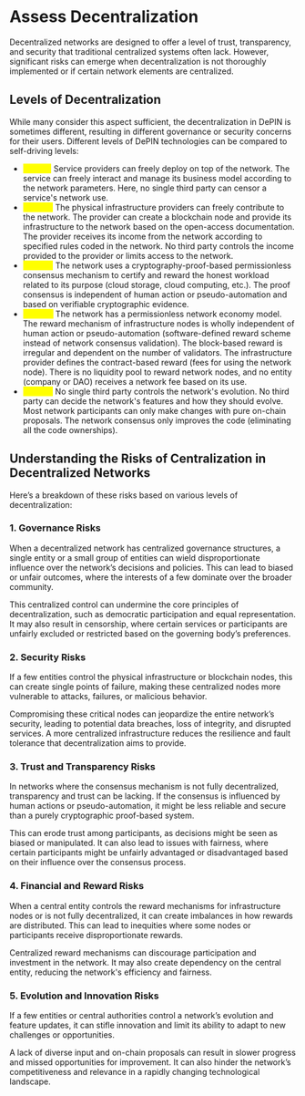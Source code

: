 # Assess Decentralization

Decentralized networks are designed to offer a level of trust, transparency, and security that traditional centralized systems often lack. However, significant risks can emerge when decentralization is not thoroughly implemented or if certain network elements are centralized.&#x20;

## Levels of Decentralization

While many consider this aspect sufficient, the decentralization in DePIN is sometimes different, resulting in different governance or security concerns for their users. Different levels of DePIN technologies can be compared to self-driving levels:

* <mark style="color:yellow;">**Level 1**</mark><mark style="color:yellow;">:</mark> Service providers can freely deploy on top of the network. The service can freely interact and manage its business model according to the network parameters. Here, no single third party can censor a service's network use.
* <mark style="color:yellow;">**Level 2**</mark><mark style="color:yellow;">:</mark> The physical infrastructure providers can freely contribute to the network. The provider can create a blockchain node and provide its infrastructure to the network based on the open-access documentation. The provider receives its income from the network according to specified rules coded in the network. No third party controls the income provided to the provider or limits access to the network.
* <mark style="color:yellow;">**Level 3**</mark><mark style="color:yellow;">:</mark> The network uses a cryptography-proof-based permissionless consensus mechanism to certify and reward the honest workload related to its purpose (cloud storage, cloud computing, etc.). The proof consensus is independent of human action or pseudo-automation and based on verifiable cryptographic evidence.
* <mark style="color:yellow;">**Level 4**</mark><mark style="color:yellow;">:</mark> The network has a permissionless network economy model. The reward mechanism of infrastructure nodes is wholly independent of human action or pseudo-automation (software-defined reward scheme instead of network consensus validation). The block-based reward is irregular and dependent on the number of validators. The infrastructure provider defines the contract-based reward (fees for using the network node). There is no liquidity pool to reward network nodes, and no entity (company or DAO) receives a network fee based on its use.
* <mark style="color:yellow;">**Level 5**</mark><mark style="color:yellow;">:</mark> No single third party controls the network's evolution. No third party can decide the network's features and how they should evolve. Most network participants can only make changes with pure on-chain proposals. The network consensus only improves the code (eliminating all the code ownerships).

## Understanding the Risks of Centralization in Decentralized Networks

Here’s a breakdown of these risks based on various levels of decentralization:

### **1. Governance Risks**

When a decentralized network has centralized governance structures, a single entity or a small group of entities can wield disproportionate influence over the network’s decisions and policies. This can lead to biased or unfair outcomes, where the interests of a few dominate over the broader community.

This centralized control can undermine the core principles of decentralization, such as democratic participation and equal representation. It may also result in censorship, where certain services or participants are unfairly excluded or restricted based on the governing body’s preferences.

### **2. Security Risks**

If a few entities control the physical infrastructure or blockchain nodes, this can create single points of failure, making these centralized nodes more vulnerable to attacks, failures, or malicious behavior.

Compromising these critical nodes can jeopardize the entire network’s security, leading to potential data breaches, loss of integrity, and disrupted services. A more centralized infrastructure reduces the resilience and fault tolerance that decentralization aims to provide.

### **3. Trust and Transparency Risks**

In networks where the consensus mechanism is not fully decentralized, transparency and trust can be lacking. If the consensus is influenced by human actions or pseudo-automation, it might be less reliable and secure than a purely cryptographic proof-based system.

This can erode trust among participants, as decisions might be seen as biased or manipulated. It can also lead to issues with fairness, where certain participants might be unfairly advantaged or disadvantaged based on their influence over the consensus process.

### **4. Financial and Reward Risks**

When a central entity controls the reward mechanisms for infrastructure nodes or is not fully decentralized, it can create imbalances in how rewards are distributed. This can lead to inequities where some nodes or participants receive disproportionate rewards.

Centralized reward mechanisms can discourage participation and investment in the network. It may also create dependency on the central entity, reducing the network's efficiency and fairness.

### **5. Evolution and Innovation Risks**

If a few entities or central authorities control a network’s evolution and feature updates, it can stifle innovation and limit its ability to adapt to new challenges or opportunities.

A lack of diverse input and on-chain proposals can result in slower progress and missed opportunities for improvement. It can also hinder the network’s competitiveness and relevance in a rapidly changing technological landscape.
